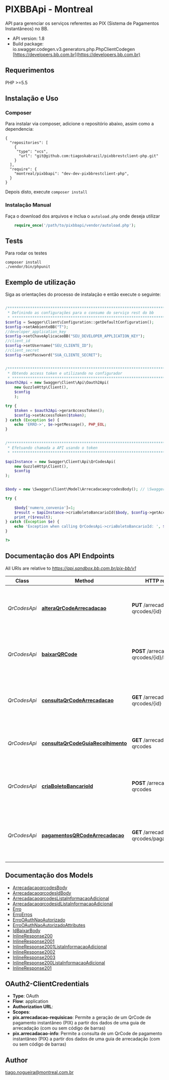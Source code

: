 # PIXBBApi - Montreal
API para gerenciar os serviços referentes ao PIX (Sistema de Pagamentos Instantâneos) no BB.

- API version: 1.8
- Build package: io.swagger.codegen.v3.generators.php.PhpClientCodegen
[https://developers.bb.com.br](https://developers.bb.com.br)

## Requerimentos

PHP >=5.5 

## Instalação e Uso
### Composer

Para instalar via composer, adicione o repositório abaixo, assim como a dependencia:

```
{
  "repositories": [
    {
     "type": "vcs",
	  "url": "git@github.com:tiagoskabrazil/pixbbrestclient-php.git"
    }
  ],
  "require": {
    "montreal/pixbbapi": "dev-dev-pixbbrestclient-php",
  }
}
```

Depois disto, execute `composer install`

### Instalação Manual

Faça o download dos arquivos e inclua o `autoload.php` onde deseja utilizar

```php
    require_once('/path/to/pixbbapi/vendor/autoload.php');
```

## Tests

Para rodar os testes

```
composer install
./vendor/bin/phpunit
```

## Exemplo de utilização

Siga as orientações do processo de instalação e então execute o seguinte:

```php

/*********************************************************************************************
 * Definindo as configurações para o consumo do serviço rest do bb 
 * ******************************************************************************************/
$config = Swagger\Client\Configuration::getDefaultConfiguration();
$config->setAmbienteBB("T");
//developer_application_key
$config->setChaveAplicacaoBB("SEU_DEVELOPER_APPLICATION_KEY");
//client_id
$config->setUsername("SEU_CLIENTE_ID");
//client_secret
$config->setPassword("SUA_CLIENTE_SECRET");


/*********************************************************************************************
 * Obtendo access token e utilizando no configurador
 * ******************************************************************************************/
$oauth2Api = new Swagger\Client\Api\Oauth2Api(
    new GuzzleHttp\Client(),
    $config
    );

try {
    $token = $oauth2Api->gerarAccessToken();
    $config->setAccessToken($token);
} catch (Exception $e) {
    echo 'ERRO->', $e->getMessage(), PHP_EOL;
}

 
/*********************************************************************************************
 * Efetuando chamada a API usando o token
 * ******************************************************************************************/

$apiInstance = new Swagger\Client\Api\QrCodesApi(
    new GuzzleHttp\Client(),
    $config
);


$body = new \Swagger\Client\Model\ArrecadacaoqrcodesBody(); // \Swagger\Client\Model\ArrecadacaoqrcodesBody | 

try {
	
	$body['numero_convenio']=1;
	$result = $apiInstance->criaBoletoBancarioId($body, $config->getAccessToken(), $config->getChaveAplicacaoBB());
    print_r($result);
} catch (Exception $e) {
    echo 'Exception when calling QrCodesApi->criaBoletoBancarioId: ', $e->getMessage(), PHP_EOL;
}

?>

```

## Documentação dos API Endpoints

All URIs are relative to *https://api.sandbox.bb.com.br/pix-bb/v1*

Class | Method | HTTP request | Description
------------ | ------------- | ------------- | -------------
*QrCodesApi* | [**alteraQrCodeArrecadacao**](docs/Api/QrCodesApi.md#alteraqrcodearrecadacao) | **PUT** /arrecadacao-qrcodes/{id} | Gerenciar QRCode de Pagamento Instantâneo de uma Guia de Arrecadação
*QrCodesApi* | [**baixarQRCode**](docs/Api/QrCodesApi.md#baixarqrcode) | **POST** /arrecadacao-qrcodes/{id}/baixar | Baixar QRCode de Pagamento Instantâneo de uma Guia de Arrecadação
*QrCodesApi* | [**consultaQrCodeArrecadacao**](docs/Api/QrCodesApi.md#consultaqrcodearrecadacao) | **GET** /arrecadacao-qrcodes/{id} | Gerenciar QRCode de Pagamento Instantâneo de uma Guia de Arrecadação
*QrCodesApi* | [**consultaQrCodeGuiaRecolhimento**](docs/Api/QrCodesApi.md#consultaqrcodeguiarecolhimento) | **GET** /arrecadacao-qrcodes | Consultar QRCode de Pagamento Instantâneo por Guia de Recebimento
*QrCodesApi* | [**criaBoletoBancarioId**](docs/Api/QrCodesApi.md#criaboletobancarioid) | **POST** /arrecadacao-qrcodes | Gerar QRCode de Pagamento Instantâneo de uma Guia de Arrecadação
*QrCodesApi* | [**pagamentosQRCodeArrecadacao**](docs/Api/QrCodesApi.md#pagamentosqrcodearrecadacao) | **GET** /arrecadacao-qrcodes/pagamentos/{id} | Consulta um pagamento vinculado ao QRCode Registrado de uma Guia de Arrecadação

## Documentação dos Models

 - [ArrecadacaoqrcodesBody](docs/Model/ArrecadacaoqrcodesBody.md)
 - [ArrecadacaoqrcodesIdBody](docs/Model/ArrecadacaoqrcodesIdBody.md)
 - [ArrecadacaoqrcodesListaInformacaoAdicional](docs/Model/ArrecadacaoqrcodesListaInformacaoAdicional.md)
 - [ArrecadacaoqrcodesidListaInformacaoAdicional](docs/Model/ArrecadacaoqrcodesidListaInformacaoAdicional.md)
 - [Erro](docs/Model/Erro.md)
 - [ErroErros](docs/Model/ErroErros.md)
 - [ErroOAuthNaoAutorizado](docs/Model/ErroOAuthNaoAutorizado.md)
 - [ErroOAuthNaoAutorizadoAttributes](docs/Model/ErroOAuthNaoAutorizadoAttributes.md)
 - [IdBaixarBody](docs/Model/IdBaixarBody.md)
 - [InlineResponse200](docs/Model/InlineResponse200.md)
 - [InlineResponse2001](docs/Model/InlineResponse2001.md)
 - [InlineResponse2001ListaInformacaoAdicional](docs/Model/InlineResponse2001ListaInformacaoAdicional.md)
 - [InlineResponse2002](docs/Model/InlineResponse2002.md)
 - [InlineResponse2003](docs/Model/InlineResponse2003.md)
 - [InlineResponse200ListaInformacaoAdicional](docs/Model/InlineResponse200ListaInformacaoAdicional.md)
 - [InlineResponse201](docs/Model/InlineResponse201.md)

## OAuth2-ClientCredentials

- **Type**: OAuth
- **Flow**: application
- **Authorization URL**: 
- **Scopes**: 
 - **pix.arrecadacao-requisicao**: Permite a geração de um QrCode de pagamento instantâneo (PIX) a partir dos dados de uma guia de arrecadação (com ou sem código de barras)
 - **pix.arrecadacao-info**: Permite a consulta de um QrCode de pagamento instantâneo (PIX) a partir dos dados de uma guia de arrecadação (com ou sem código de barras)


## Author
tiago.nogueira@montreal.com.br


